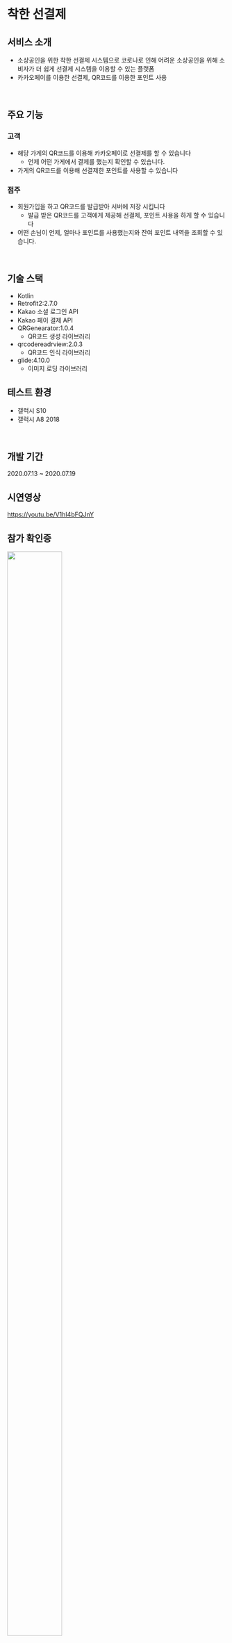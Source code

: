 # 착한 선결제

## 서비스 소개

- 소상공인을 위한 착한 선결제 시스템으로 코로나로 인해 어려운 소상공인을 위해 소비자가 더 쉽게 선결제 시스템을 이용할 수 있는 플랫폼
- 카카오페이를 이용한 선결제, QR코드를 이용한 포인트 사용

</br >

## 주요 기능

### 고객
 
 - 해당 가게의 QR코드를 이용해 카카오페이로 선결제를 할 수 있습니다
   - 언제 어떤 가게에서 결제를 했는지 확인할 수 있습니다.
 - 가게의 QR코드를 이용해 선결제한 포인트를 사용할 수 있습니다

### 점주

- 회원가입을 하고 QR코드를 발급받아 서버에 저장 시킵니다
  - 발급 받은 QR코드를 고객에게 제공해 선결제, 포인트 사용을 하게 할 수 있습니다
- 어떤 손님이 언제, 얼마나 포인트를 사용했는지와 잔여 포인트 내역을 조회할 수 있습니다.

</br >

## 기술 스택

- Kotlin
- Retrofit2:2.7.0
- Kakao 소셜 로그인 API
- Kakao 페이 결제 API
- QRGenearator:1.0.4
  - QR코드 생성 라이브러리
- qrcodereadrview:2.0.3
  - QR코드 인식 라이브러리
- glide:4.10.0
  - 이미지 로딩 라이브러리
  
## 테스트 환경

- 갤럭시 S10
- 갤럭시 A8 2018

</br >

## 개발 기간
2020.07.13 ~ 2020.07.19

## 시연영상

https://youtu.be/V1hI4bFQJnY

## 참가 확인증
<img src="https://user-images.githubusercontent.com/62510764/96859483-81332b00-149c-11eb-98ca-be78fed86037.JPG" height=80% width="50%"></img>

## 상장
<img src="https://user-images.githubusercontent.com/62510764/96858827-ba1ed000-149b-11eb-8636-07193055c7d5.png" width="50%"></img>
